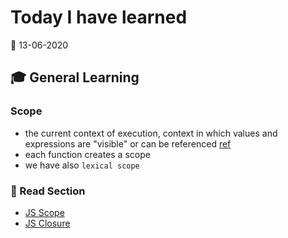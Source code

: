 # Today I have learned

:calendar: 13-06-2020

## :mortar_board: General Learning

### Scope

- the current context of execution, context in which values and expressions are "visible" or can be referenced [ref](https://developer.mozilla.org/en-US/docs/Glossary/Scope)
- each function creates a scope
- we have also `lexical scope`

### :book: Read Section
- [JS Scope](https://scotch.io/tutorials/understanding-scope-in-javascript)
- [JS Closure](https://www.javascript.info/closure)